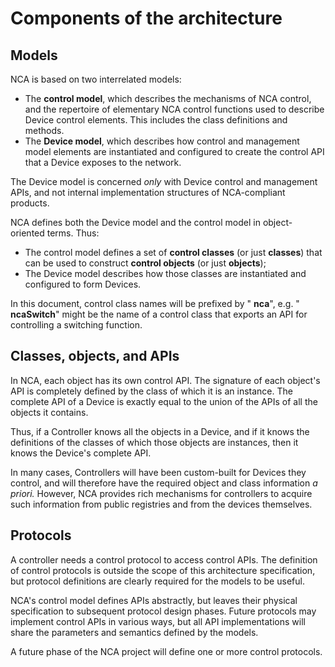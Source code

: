 # Components of the architecture

## Models

NCA is based on two interrelated models:

- The **control model**, which describes the mechanisms of NCA control, and the repertoire of elementary NCA control functions used to describe Device control elements. This includes the class definitions and methods.
- The **Device model**, which describes how control and management model elements are instantiated and configured to create the control API that a Device exposes to the network.

The Device model is concerned _only_ with Device control and management APIs, and not internal implementation structures of NCA-compliant products.

NCA defines both the Device model and the control model in object-oriented terms. Thus:

- The control model defines a set of **control classes** (or just **classes**) that can be used to construct **control objects** (or just **objects**);
- The Device model describes how those classes are instantiated and configured to form Devices.

In this document, control class names will be prefixed by " **nca**", e.g. " **ncaSwitch**" might be the name of a control class that exports an API for controlling a switching function.

## Classes, objects, and APIs

In NCA, each object has its own control API. The signature of each object's API is completely defined by the class of which it is an instance. The complete API of a Device is exactly equal to the union of the APIs of all the objects it contains.

Thus, if a Controller knows all the objects in a Device, and if it knows the definitions of the classes of which those objects are instances, then it knows the Device's complete API.

In many cases, Controllers will have been custom-built for Devices they control, and will therefore have the required object and class information _a priori._ However, NCA provides rich mechanisms for controllers to acquire such information from public registries and from the devices themselves.

## Protocols

A controller needs a control protocol to access control APIs. The definition of control protocols is outside the scope of this architecture specification, but protocol definitions are clearly required for the models to be useful.

NCA's control model defines APIs abstractly, but leaves their physical specification to subsequent protocol design phases. Future protocols may implement control APIs in various ways, but all API implementations will share the parameters and semantics defined by the models.

A future phase of the NCA project will define one or more control protocols.
